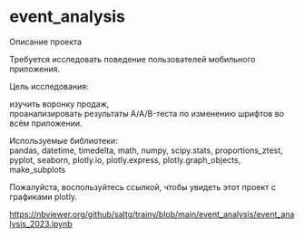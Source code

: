# event_analysis
Описание проекта  

Требуется исследовать поведение пользователей мобильного приложения.  

Цель исследования:  

изучить воронку продаж,  
проанализировать результаты A/A/B-теста по изменению шрифтов во всём приложении.  

Используемые библиотеки:  
pandas, datetime, timedelta,  math,  numpy,  scipy.stats,  proportions_ztest,  
pyplot,  seaborn,  plotly.io,  plotly.express,  plotly.graph_objects,  make_subplots


Пожалуйста, воспользуйтесь ссылкой, чтобы увидеть этот проект с графиками plotly.

https://nbviewer.org/github/saltg/trainy/blob/main/event_analysis/event_analysis_2023.ipynb

